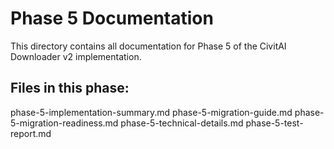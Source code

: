# Phase 5 Documentation

This directory contains all documentation for Phase 5 of the CivitAI Downloader v2 implementation.

## Files in this phase:
phase-5-implementation-summary.md
phase-5-migration-guide.md
phase-5-migration-readiness.md
phase-5-technical-details.md
phase-5-test-report.md
